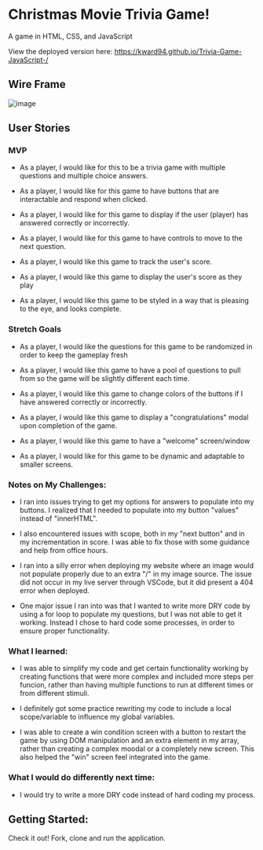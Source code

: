 <!-- Need to finish: 
-fill out this readme

-adjust css to make slightly smaller

-perhaps create a welcome window

-add hover elements or something to the buttons

- make the website dynamic and adaptable to smaller screens -->

# Christmas Movie Trivia Game!

A game in HTML, CSS, and JavaScript

View the deployed version here: https://kward94.github.io/Trivia-Game-JavaScript-/

## Wire Frame

![image](https://user-images.githubusercontent.com/75279409/102917852-289ff000-4443-11eb-9ebd-3e36221321cd.png)

## User Stories

### MVP
- As a player, I would like for this to be a trivia game with multiple questions and multiple choice answers.

- As a player, I would like for this game to have buttons that are interactable and respond when clicked.

- As a player, I would like for this game to display if the user (player) has answered correctly or incorrectly.

- As a player, I would like for this game to have controls to move to the next question.

- As a player, I would like this game to track the user's score.

- As a player, I would like this game to display the user's score as they play

- As a player, I would like this game to be styled in a way that is pleasing to the eye, and looks complete.

### Stretch Goals
- As a player, I would like the questions for this game to be randomized in order to keep the gameplay fresh

- As a player, I would like this game to have a pool of questions to pull from so the game will be slightly different each time.

- As a player, I would like this game to change colors of the buttons if I have answered correctly or incorrectly.

- As a player, I would like this game to display a "congratulations" modal upon completion of the game.

-  As a player, I would like this game to have a "welcome" screen/window

- As a player, I would like for this game to be dynamic and adaptable to smaller screens.


### Notes on My Challenges:
- I ran into issues trying to get my options for answers to populate into my buttons. I realized that I needed to populate into my button "values" instead of "innerHTML".

- I also encountered issues with scope, both in my "next button" and in my incrementation in score. I was able to fix those with some guidance and help from office hours.

- I ran into a silly error when deploying my website where an image would not populate properly due to an extra "/" in my image source. The issue did not occur in my live server through VSCode, but it did present a 404 error when deployed.

- One major issue I ran into was that I wanted to write more DRY code by using a for loop to populate my questions, but I was not able to get it working. Instead I chose to hard code some processes, in order to ensure proper functionality.



### What I learned:
- I was able to simplify my code and get certain functionality working by creating functions that were more complex and included more steps per funcion, rather than having multiple functions to run at different times or from different stimuli.

- I definitely got some practice rewriting my code to include a local scope/variable to influence my global variables.

- I was able to create a win condition screen with a button to restart the game by using DOM manipulation and an extra element in my array, rather than creating a complex moodal or a completely new screen. This also helped the "win" screen feel integrated into the game.



### What I would do differently next time:
- I would try to write a more DRY code instead of hard coding my process.

## Getting Started:

Check it out! Fork, clone and run the application.


<!-- ## Attribution: -->